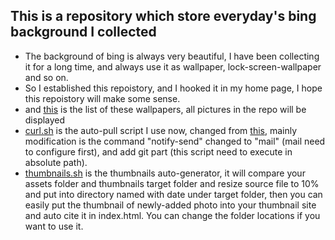 ## This is a repository which store everyday's bing background I collected
- The background of bing is always very beautiful, I have been collecting it for a long time, and always use it as wallpaper, lock-screen-wallpaper and so on.
- So I established this repoistory, and I hooked it in my home page, I hope this repoistory will make some sense.
- and [this](https://sirius1242.github.io/bing-wallpaper-collect/) is the list of these wallpapers, all pictures in the repo will be displayed
- [curl.sh](./curl.sh) is the auto-pull script I use now, changed from [this](https://github.com/sirius1242/script/blob/master/curl.sh), mainly modification is the command "notify-send" changed to "mail" (mail need to configure first), and add git part (this script need to execute in absolute path).
- [thumbnails.sh](./thumbnails.sh) is the thumbnails auto-generator, it will compare your assets folder and thumbnails target folder and resize source file to 10% and put into directory named with date under target folder, then you can easily put the thumbnail of newly-added photo into your thumbnail site and auto cite it in index.html. You can change the folder locations if you want to use it.
